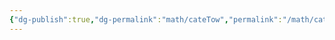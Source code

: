 ```yaml
---
{"dg-publish":true,"dg-permalink":"math/cateTow","permalink":"/math/cateTow/","tags":["数学","高数","基础30讲"]}
---
```


